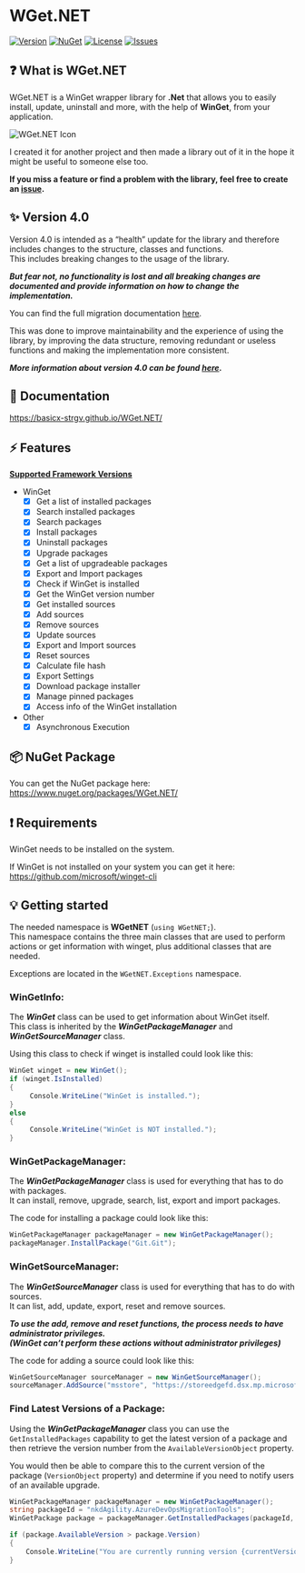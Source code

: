 # WGet.NET

[![Version](https://img.shields.io/github/v/release/basicx-StrgV/WGet.NET?label=Version)](https://github.com/basicx-StrgV/WGet.NET/releases)
[![NuGet](https://img.shields.io/nuget/dt/WGet.NET?label=NuGet%20Downloads)](https://www.nuget.org/packages/WGet.NET/)
[![License](https://img.shields.io/github/license/basicx-strgv/WGet.NET)](https://github.com/basicx-StrgV/WGet.NET/blob/main/LICENSE)
[![Issues](https://img.shields.io/github/issues/basicx-StrgV/WGet.NET)](https://github.com/basicx-StrgV/WGet.NET/issues)

## ❓ What is WGet.NET

WGet.NET is a WinGet wrapper library for **.Net** that allows you to easily install, update, uninstall and more, with the help of **WinGet**, from your application. 

![WGet.NET Icon](https://raw.githubusercontent.com/basicx-StrgV/WGet.NET/main/repo_design/WGet.NET_Icon_Small.png) 

I created it for another project and then made a library out of it in the hope it might be useful to someone else too.  

**If you miss a feature or find a problem with the library, feel free to create an [issue](https://github.com/basicx-StrgV/WGet.NET/issues).**

## ✨ Version 4.0

Version 4.0 is intended as a “health” update for the library and therefore includes changes to the structure, classes and functions.  
This includes breaking changes to the usage of the library. 

***But fear not, no functionality is lost and all breaking changes are documented and provide information on how to change the implementation.***

You can find the full migration documentation [here](https://github.com/basicx-StrgV/WGet.NET/blob/develop/migration_info/V3-V4.md).

This was done to improve maintainability and the experience of using the library, by improving the data structure, removing redundant or useless functions and making the implementation more consistent.

***More information about version 4.0 can be found [here](https://github.com/basicx-StrgV/WGet.NET/releases/tag/4.0.0).***

## 📓 Documentation

https://basicx-strgv.github.io/WGet.NET/

## ⚡ Features

**[Supported Framework Versions](https://www.nuget.org/packages/WGet.NET/#supportedframeworks-body-tab)**

- WinGet
  - [x] Get a list of installed packages
  - [x] Search installed packages
  - [x] Search packages
  - [x] Install packages
  - [x] Uninstall packages
  - [x] Upgrade packages
  - [x] Get a list of upgradeable packages
  - [x] Export and Import packages
  - [x] Check if WinGet is installed
  - [x] Get the WinGet version number
  - [x] Get installed sources
  - [x] Add sources
  - [x] Remove sources
  - [x] Update sources
  - [x] Export and Import sources
  - [x] Reset sources
  - [x] Calculate file hash
  - [x] Export Settings
  - [x] Download package installer
  - [x] Manage pinned packages
  - [x] Access info of the WinGet installation
- Other
  - [x] Asynchronous Execution

## 📦 NuGet Package

You can get the NuGet package here: https://www.nuget.org/packages/WGet.NET/

## ❗ Requirements

WinGet needs to be installed on the system.

If WinGet is not installed on your system you can get it here: https://github.com/microsoft/winget-cli

## 💡 Getting started 

The needed namespace is **WGetNET** (`using WGetNET;`).  
This namespace contains the three main classes that are used to perform actions or get information with winget, plus additional classes that are needed.

Exceptions are located in the `WGetNET.Exceptions` namespace.

### WinGetInfo:  
The ***WinGet*** class can be used to get information about WinGet itself.  
This class is inherited by the ***WinGetPackageManager*** and ***WinGetSourceManager*** class.

Using this class to check if winget is installed could look like this:
```csharp
WinGet winget = new WinGet();
if (winget.IsInstalled)
{
     Console.WriteLine("WinGet is installed.");
}
else
{
     Console.WriteLine("WinGet is NOT installed.");
}
```

### WinGetPackageManager:  
The ***WinGetPackageManager*** class is used for everything that has to do with packages.  
It can install, remove, upgrade, search, list, export and import packages.

The code for installing a package could look like this:
```csharp
WinGetPackageManager packageManager = new WinGetPackageManager();
packageManager.InstallPackage("Git.Git");
```

### WinGetSourceManager:  
The ***WinGetSourceManager*** class is used for everything that has to do with sources.  
It can list, add, update, export, reset and remove sources.

***To use the add, remove and reset functions, the process needs to have administrator privileges.  
(WinGet can’t perform these actions without administrator privileges)***

The code for adding a source could look like this:
```csharp
WinGetSourceManager sourceManager = new WinGetSourceManager();
sourceManager.AddSource("msstore", "https://storeedgefd.dsx.mp.microsoft.com/v9.0", "Microsoft.Rest");
```

### Find Latest Versions of a Package:

Using the ***WinGetPackageManager*** class you can use the `GetInstalledPackages` capability to get the latest version of a package and then retrieve the version number from the `AvailableVersionObject` property.

You would then be able to compare this to the current version of the package (`VersionObject` property) and determine if you need to notify users of an available upgrade.

```csharp
WinGetPackageManager packageManager = new WinGetPackageManager();
string packageId = "nkdAgility.AzureDevOpsMigrationTools";
WinGetPackage package = packageManager.GetInstalledPackages(packageId, true).FirstOrDefault();

if (package.AvailableVersion > package.Version)
{
    Console.WriteLine("You are currently running version {currentVersion} and a newer version ({latestVersion}) is available. You should update now using Winget command 'winget {packageId}' from the Windows Terminal.", package.Version, package.AvailableVersion, packageId);
}
```
